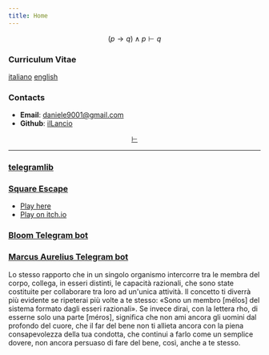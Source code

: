 ```yaml
---
title: Home
---
```

$$
(p \rightarrow q) \land p \vdash q
$$

### Curriculum Vitae

[italiano](cv_ita.pdf) [english](cv_eng.pdf)

### Contacts

- **Email**: <daniele9001@gmail.com>
- **Github**: [ilLancio](https://github.com/ilLancio)

<div align="center">

[$\vdash$](Logica-Matematica.pdf)

</div>

---

### [telegramlib](https://pypi.org/project/telegramlib/)

### [Square Escape](https://logos-psychagogia.itch.io/square-escape)

- <a href="square-escape" target="_blank">Play here</a>
- [Play on itch.io](https://logos-psychagogia.itch.io/square-escape)

### [Bloom Telegram bot](https://t.me/BLOOM_chatbot)

### [Marcus Aurelius Telegram bot](https://t.me/M_Aurelius_bot)

Lo stesso rapporto che in un singolo organismo intercorre tra le membra del corpo, collega, in esseri distinti, le capacità razionali, che sono state costituite per collaborare tra loro ad un'unica attività. Il concetto ti diverrà più evidente se ripeterai più volte a te stesso: «Sono un membro [mélos] del sistema formato dagli esseri razionali». Se invece dirai, con la lettera rho, di esserne solo una parte [méros], significa che non ami ancora gli uomini dal profondo del cuore, che il far del bene non ti allieta ancora con la piena consapevolezza della tua condotta, che continui a farlo come un semplice dovere, non ancora persuaso di fare del bene, così, anche a te stesso.

